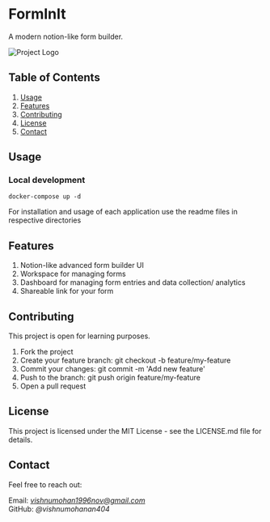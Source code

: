 # FormInIt

A modern notion-like form builder.

![Project Logo](https://forminit.vishnuverse.xyz/thumbnail.png)

## Table of Contents

1. [Usage](#usage)
2. [Features](#features)
3. [Contributing](#contributing)
4. [License](#license)
5. [Contact](#contact)

## Usage

### Local development

`docker-compose up -d`

For installation and usage of each application use the readme files in respective directories

## Features

1. Notion-like advanced form builder UI
2. Workspace for managing forms
3. Dashboard for managing form entries and data collection/ analytics
4. Shareable link for your form

## Contributing

This project is open for learning purposes.

1. Fork the project
2. Create your feature branch: git checkout -b feature/my-feature
3. Commit your changes: git commit -m 'Add new feature'
4. Push to the branch: git push origin feature/my-feature
5. Open a pull request

## License

This project is licensed under the MIT License - see the LICENSE.md file for details.

## Contact

Feel free to reach out:

Email: *vishnumohan1996nov@gmail.com*  
GitHub: _@vishnumohanan404_

